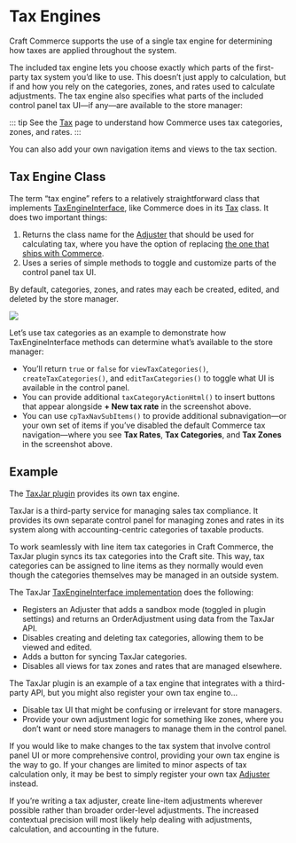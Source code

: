 # Tax Engines

Craft Commerce supports the use of a single tax engine for determining how taxes are applied throughout the system.

The included tax engine lets you choose exactly which parts of the first-party tax system you’d like to use. This doesn’t just apply to calculation, but if and how you rely on the categories, zones, and rates used to calculate adjustments. The tax engine also specifies what parts of the included control panel tax UI—if any—are available to the store manager:

::: tip
See the [Tax](../system/tax.md) page to understand how Commerce uses tax categories, zones, and rates.
:::

You can also add your own navigation items and views to the tax section.

## Tax Engine Class

The term “tax engine” refers to a relatively straightforward class that implements [TaxEngineInterface](commerce5:craft\commerce\base\TaxEngineInterface), like Commerce does in its [Tax](commerce5:craft\commerce\engines\Tax) class. It does two important things:

1. Returns the class name for the [Adjuster](adjusters.md) that should be used for calculating tax, where you have the option of replacing [the one that ships with Commerce](commerce5:craft\commerce\adjusters\Tax).
2. Uses a series of simple methods to toggle and customize parts of the control panel tax UI.

By default, categories, zones, and rates may each be created, edited, and deleted by the store manager.

![](../images/tax-ui.png)

Let’s use tax categories as an example to demonstrate how TaxEngineInterface methods can determine what’s available to the store manager:

- You’ll return `true` or `false` for `viewTaxCategories()`, `createTaxCategories()`, and `editTaxCategories()` to toggle what UI is available in the control panel.
- You can provide additional `taxCategoryActionHtml()` to insert buttons that appear alongside **+ New tax rate** in the screenshot above.
- You can use `cpTaxNavSubItems()` to provide additional subnavigation—or your own set of items if you’ve disabled the default Commerce tax navigation—where you see **Tax Rates**, **Tax Categories**, and **Tax Zones** in the screenshot above.

## Example

The [TaxJar plugin](https://github.com/craftcms/commerce-taxjar) provides its own tax engine.

TaxJar is a third-party service for managing sales tax compliance. It provides its own separate control panel for managing zones and rates in its system along with accounting-centric categories of taxable products.

To work seamlessly with line item tax categories in Craft Commerce, the TaxJar plugin syncs its tax categories into the Craft site. This way, tax categories can be assigned to line items as they normally would even though the categories themselves may be managed in an outside system.

The TaxJar [TaxEngineInterface implementation](https://github.com/craftcms/commerce-taxjar/blob/master/src/engines/TaxJar.php) does the following:

- Registers an Adjuster that adds a sandbox mode (toggled in plugin settings) and returns an OrderAdjustment using data from the TaxJar API.
- Disables creating and deleting tax categories, allowing them to be viewed and edited.
- Adds a button for syncing TaxJar categories.
- Disables all views for tax zones and rates that are managed elsewhere.

The TaxJar plugin is an example of a tax engine that integrates with a third-party API, but you might also register your own tax engine to...

- Disable tax UI that might be confusing or irrelevant for store managers.
- Provide your own adjustment logic for something like zones, where you don’t want or need store managers to manage them in the control panel.

If you would like to make changes to the tax system that involve control panel UI or more comprehensive control, providing your own tax engine is the way to go. If your changes are limited to minor aspects of tax calculation only, it may be best to simply register your own tax [Adjuster](adjusters.md) instead.

If you’re writing a tax adjuster, create line-item adjustments wherever possible rather than broader order-level adjustments. The increased contextual precision will most likely help dealing with adjustments, calculation, and accounting in the future.
